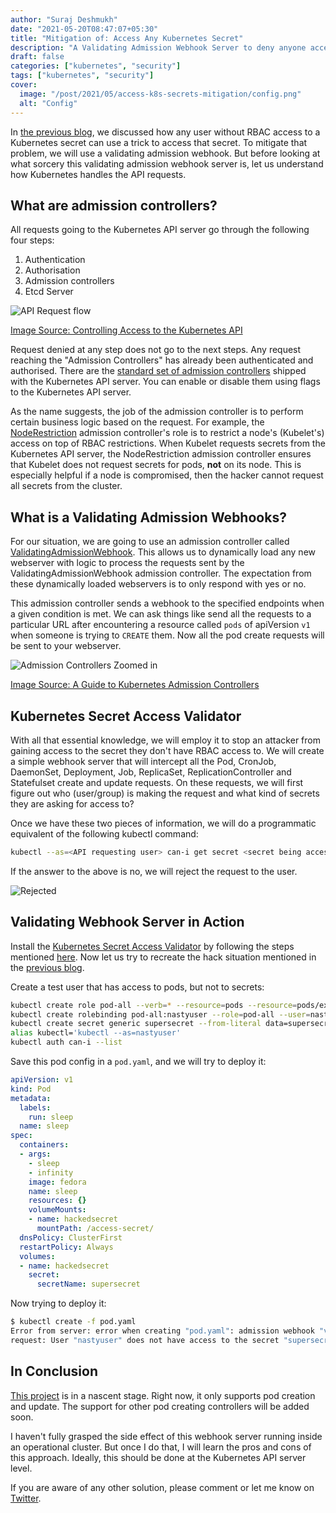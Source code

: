 ```yaml
---
author: "Suraj Deshmukh"
date: "2021-05-20T08:47:07+05:30"
title: "Mitigation of: Access Any Kubernetes Secret"
description: "A Validating Admission Webhook Server to deny anyone accessing forbidden Kubernetes Secrets!"
draft: false
categories: ["kubernetes", "security"]
tags: ["kubernetes", "security"]
cover:
  image: "/post/2021/05/access-k8s-secrets-mitigation/config.png"
  alt: "Config"
---
```


In [the previous blog](https://suraj.io/post/2021/05/access-k8s-secrets/), we discussed how any user without RBAC access to a Kubernetes secret can use a trick to access that secret. To mitigate that problem, we will use a validating admission webhook. But before looking at what sorcery this validating admission webhook server is, let us understand how Kubernetes handles the API requests.

## What are admission controllers?

All requests going to the Kubernetes API server go through the following four steps:

1) Authentication
2) Authorisation
3) Admission controllers
4) Etcd Server

![API Request flow](/post/2021/05/access-k8s-secrets-mitigation/access-control-overview.svg "API Request flow")

[Image Source: Controlling Access to the Kubernetes API](https://kubernetes.io/docs/concepts/security/controlling-access/)

Request denied at any step does not go to the next steps. Any request reaching the "Admission Controllers" has already been authenticated and authorised. There are the [standard set of admission controllers](https://kubernetes.io/docs/reference/access-authn-authz/admission-controllers/#imagepolicywebhook) shipped with the Kubernetes API server. You can enable or disable them using flags to the Kubernetes API server.

As the name suggests, the job of the admission controller is to perform certain business logic based on the request. For example, the [NodeRestriction](https://kubernetes.io/docs/reference/access-authn-authz/admission-controllers/#noderestriction) admission controller's role is to restrict a node's (Kubelet's) access on top of RBAC restrictions. When Kubelet requests secrets from the Kubernetes API server, the NodeRestriction admission controller ensures that Kubelet does not request secrets for pods, **not** on its node. This is especially helpful if a node is compromised, then the hacker cannot request all secrets from the cluster.

## What is a Validating Admission Webhooks?

For our situation, we are going to use an admission controller called [ValidatingAdmissionWebhook](https://kubernetes.io/docs/reference/access-authn-authz/admission-controllers/#validatingadmissionwebhook). This allows us to dynamically load any new webserver with logic to process the requests sent by the ValidatingAdmissionWebhook admission controller. The expectation from these dynamically loaded webservers is to only respond with yes or no.

This admission controller sends a webhook to the specified endpoints when a given condition is met. We can ask things like send all the requests to a particular URL after encountering a resource called `pods` of apiVersion `v1` when someone is trying to `CREATE` them. Now all the pod create requests will be sent to your webserver.

![Admission Controllers Zoomed in](/post/2021/05/access-k8s-secrets-mitigation/admission-controller-phases.png "Admission Controllers Zoomed in")

[Image Source: A Guide to Kubernetes Admission Controllers](https://kubernetes.io/blog/2019/03/21/a-guide-to-kubernetes-admission-controllers/)

## Kubernetes Secret Access Validator

With all that essential knowledge, we will employ it to stop an attacker from gaining access to the secret they don't have RBAC access to. We will create a simple webhook server that will intercept all the Pod, CronJob, DaemonSet, Deployment, Job, ReplicaSet, ReplicationController and Statefulset create and update requests. On these requests, we will first figure out who (user/group) is making the request and what kind of secrets they are asking for access to?

Once we have these two pieces of information, we will do a programmatic equivalent of the following kubectl command:

```bash
kubectl --as=<API requesting user> can-i get secret <secret being accessed>
```

If the answer to the above is no, we will reject the request to the user.

![Rejected](/post/2021/05/access-k8s-secrets-mitigation/rejected.gif "Rejected")

## Validating Webhook Server in Action

Install the [Kubernetes Secret Access Validator](https://github.com/surajssd/k8s-secret-access-validator) by following the steps mentioned [here](https://github.com/surajssd/k8s-secret-access-validator#install). Now let us try to recreate the hack situation mentioned in the [previous blog](https://suraj.io/post/2021/05/access-k8s-secrets/).

Create a test user that has access to pods, but not to secrets:

```bash
kubectl create role pod-all --verb=* --resource=pods --resource=pods/exec
kubectl create rolebinding pod-all:nastyuser --role=pod-all --user=nastyuser
kubectl create secret generic supersecret --from-literal data=supersecretvaluesinhere
alias kubectl='kubectl --as=nastyuser'
kubectl auth can-i --list
```

Save this pod config in a `pod.yaml`, and we will try to deploy it:

```yaml
apiVersion: v1
kind: Pod
metadata:
  labels:
    run: sleep
  name: sleep
spec:
  containers:
  - args:
    - sleep
    - infinity
    image: fedora
    name: sleep
    resources: {}
    volumeMounts:
    - name: hackedsecret
      mountPath: /access-secret/
  dnsPolicy: ClusterFirst
  restartPolicy: Always
  volumes:
  - name: hackedsecret
    secret:
      secretName: supersecret
```

Now trying to deploy it:

```bash
$ kubectl create -f pod.yaml
Error from server: error when creating "pod.yaml": admission webhook "validating.suraj.io" denied the
request: User "nastyuser" does not have access to the secret "supersecret" in the namespace "default".
```

## In Conclusion

[This project](https://github.com/surajssd/k8s-secret-access-validator) is in a nascent stage. Right now, it only supports pod creation and update. The support for other pod creating controllers will be added soon.

I haven't fully grasped the side effect of this webhook server running inside an operational cluster. But once I do that, I will learn the pros and cons of this approach. Ideally, this should be done at the Kubernetes API server level.

If you are aware of any other solution, please comment or let me know on [Twitter](https://twitter.com/surajd_).
